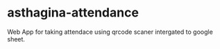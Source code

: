 # asthagina-attendance
Web App for taking attendace using qrcode scaner intergated to google sheet.
